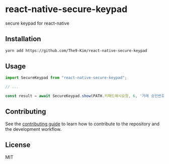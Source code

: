 # react-native-secure-keypad

secure keypad for react-native

## Installation

```sh
yarn add https://github.com/The9-Kim/react-native-secure-keypad
```

## Usage

```js
import SecureKeypad from "react-native-secure-keypad";

// ...

const result = await SecureKeypad.show(PATH.키패드해시요청, 6, '거래 승인번호 입력');

```

## Contributing

See the [contributing guide](CONTRIBUTING.md) to learn how to contribute to the repository and the development workflow.

## License

MIT
